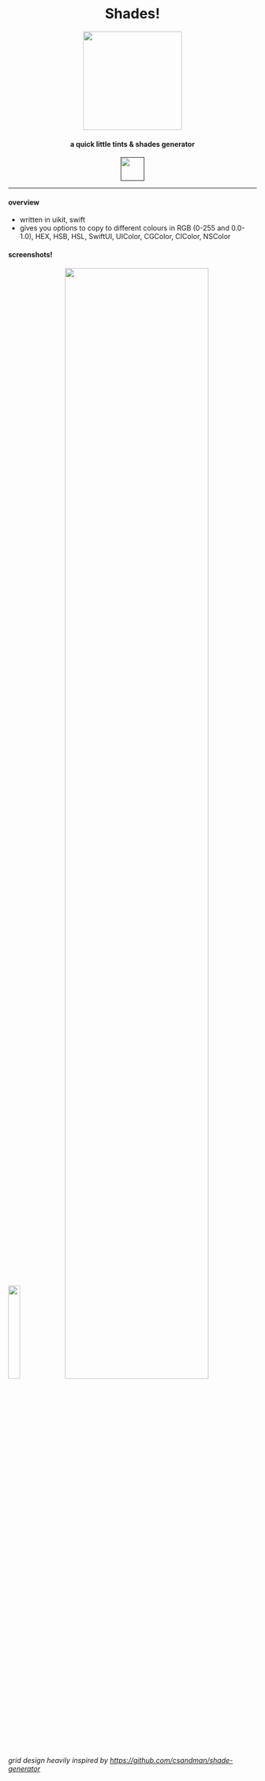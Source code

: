 <h1 align="center">Shades!</h1>

<p align="center">
  <img src="https://github.com/pdtxie/shade-generator/assets/65262710/b2d69ab0-a461-406f-83dc-e2194a3b9587"
       width="200"
       height="200">
<p align="center">
<h4 align="center">a quick little tints & shades generator</h4>
  
<p align="center">
  <a href="">
    <img src="https://user-images.githubusercontent.com/24711088/146530953-94bc8542-8a1a-49a5-9faf-75c63281f2fc.png"
         height="48">
  </a>
</p>

---

#### overview

- written in uikit, swift
- gives you options to copy to different colours in RGB (0-255 and 0.0-1.0), HEX, HSB, HSL, SwiftUI, UIColor, CGColor, CIColor, NSColor

#### screenshots!

<img width=22% src="https://github.com/pdtxie/Shades/assets/65262710/7c976090-4f69-48de-a541-296f92055e14" />
<img width=76% src="https://github.com/pdtxie/Shades/assets/65262710/a4be988e-4eb9-4cfe-93e1-5f6e3793a53c" />

<br>
<br>
<br>

###### grid design heavily inspired by https://github.com/csandman/shade-generator
